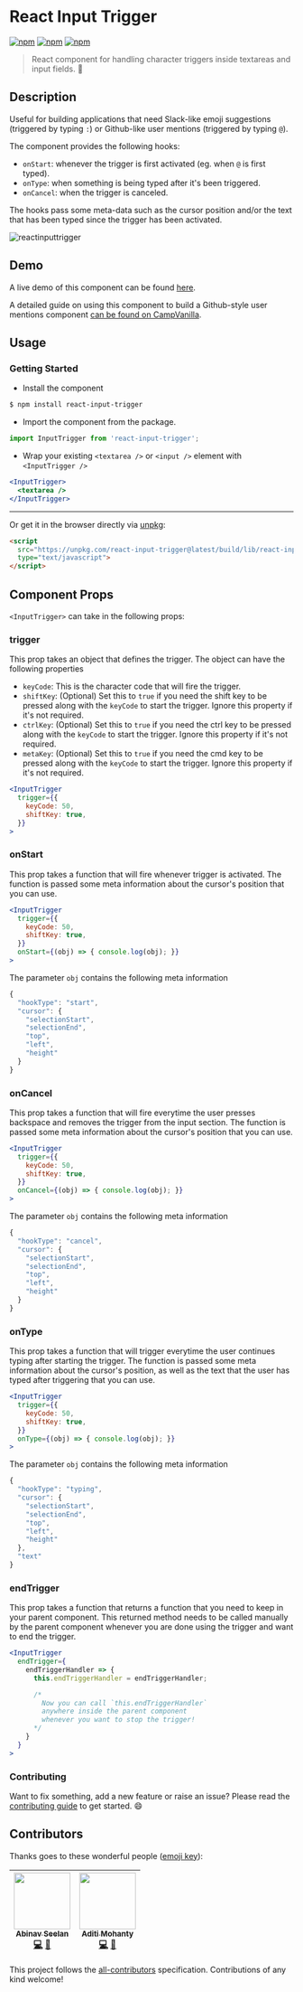 # React Input Trigger


[![npm](https://img.shields.io/npm/v/react-input-trigger.svg?style=flat-square)](https://www.npmjs.com/package/react-input-trigger)
[![npm](https://img.shields.io/npm/l/react-input-trigger.svg?style=flat-square)](https://github.com/abinavseelan/react-input-trigger)
[![npm](https://img.shields.io/npm/dt/react-input-trigger.svg?style=flat-square)](https://www.npmjs.com/package/react-input-trigger)

> React component for handling character triggers inside textareas and input fields. 🐼

## Description

Useful for building applications that need Slack-like emoji suggestions (triggered by typing `:`) or Github-like user mentions (triggered by typing `@`).

The component provides the following hooks:

* `onStart`: whenever the trigger is first activated (eg. when `@` is first typed).
* `onType`: when something is being typed after it's been triggered.
* `onCancel`: when the trigger is canceled.

The hooks pass some meta-data such as the cursor position and/or the text that has been typed since the trigger has been activated.

![reactinputtrigger](https://user-images.githubusercontent.com/6417910/36937827-0e615e4e-1f3f-11e8-9623-c4141bda3d2e.gif)

## Demo

A live demo of this component can be found [here](https://abinavseelan.com/react-input-trigger).

A detailed guide on using this component to build a Github-style user mentions component [can be found on CampVanilla](https://blog.campvanilla.com/reactjs-input-trigger-github-twitter-mentions-8ad1d878110d).

## Usage

### Getting Started
* Install the component

```bash
$ npm install react-input-trigger
```

* Import the component from the package.

```js
import InputTrigger from 'react-input-trigger';
```

* Wrap your existing `<textarea />` or `<input />` element with `<InputTrigger />`

```jsx
<InputTrigger>
  <textarea />
</InputTrigger>
```

---

Or get it in the browser directly via [unpkg](https://unpkg.com/react-input-trigger@latest/build/lib/react-input-trigger.js):
```html
<script 
  src="https://unpkg.com/react-input-trigger@latest/build/lib/react-input-trigger.js" 
  type="text/javascript">
</script>
```

## Component Props

`<InputTrigger>` can take in the following props:

### trigger

This prop takes an object that defines the trigger. The object can have the following properties

* `keyCode`: This is the character code that will fire the trigger.
* `shiftKey`: (Optional) Set this to `true` if you need the shift key to be pressed along with the `keyCode` to start the trigger. Ignore this property if it's not required.
* `ctrlKey`: (Optional) Set this to `true` if you need the ctrl key to be pressed along with the `keyCode` to start the trigger. Ignore this property if it's not required.
* `metaKey`: (Optional) Set this to `true` if you need the cmd key to be pressed along with the `keyCode` to start the trigger. Ignore this property if it's not required.

```jsx
<InputTrigger
  trigger={{
    keyCode: 50,
    shiftKey: true,
  }}
>
```

### onStart

This prop takes a function that will fire whenever trigger is activated. The function is passed some meta information about the cursor's position that you can use.

```jsx
<InputTrigger
  trigger={{
    keyCode: 50,
    shiftKey: true,
  }}
  onStart={(obj) => { console.log(obj); }}
>
```

The parameter `obj` contains the following meta information

```js
{
  "hookType": "start",
  "cursor": {
    "selectionStart",
    "selectionEnd",
    "top",
    "left",
    "height"
  }
}
```

### onCancel

This prop takes a function that will fire everytime the user presses backspace and removes the trigger from the input section. The function is passed some meta information about the cursor's position that you can use.

```jsx
<InputTrigger
  trigger={{
    keyCode: 50,
    shiftKey: true,
  }}
  onCancel={(obj) => { console.log(obj); }}
>
```

The parameter `obj` contains the following meta information

```js
{
  "hookType": "cancel",
  "cursor": {
    "selectionStart",
    "selectionEnd",
    "top",
    "left",
    "height"
  }
}
```

### onType

This prop takes a function that will trigger everytime the user continues typing after starting the trigger. The function is passed some meta information about the cursor's position, as well as the text that the user has typed after triggering that you can use.

```jsx
<InputTrigger
  trigger={{
    keyCode: 50,
    shiftKey: true,
  }}
  onType={(obj) => { console.log(obj); }}
>
```

The parameter `obj` contains the following meta information

```js
{
  "hookType": "typing",
  "cursor": {
    "selectionStart",
    "selectionEnd",
    "top",
    "left",
    "height"
  },
  "text"
}
```

### endTrigger

This prop takes a function that returns a function that you need to keep in your parent component. This returned method needs to be called manually by the parent component whenever you are done using the trigger and want to end the trigger.

```jsx
<InputTrigger
  endTrigger={
    endTriggerHandler => {
      this.endTriggerHandler = endTriggerHandler;

      /*
        Now you can call `this.endTriggerHandler`
        anywhere inside the parent component
        whenever you want to stop the trigger!
      */
    }
  }
>
```

### Contributing

Want to fix something, add a new feature or raise an issue? Please read the [contributing guide](https://github.com/abinavseelan/react-input-trigger/blob/master/CONTRIBUTING.md) to get started. :smile:

## Contributors

Thanks goes to these wonderful people ([emoji key](https://github.com/kentcdodds/all-contributors#emoji-key)):

<!-- ALL-CONTRIBUTORS-LIST:START - Do not remove or modify this section -->

<!-- prettier-ignore -->
| [<img src="https://avatars2.githubusercontent.com/u/6417910?s=400&v=4" width="100px;"/><br /><sub><b>Abinav Seelan</b></sub>](https://abinavseelan.com)<br />[💻](https://github.com/abinavseelan/react-input-trigger/commits?author=abinavseelan "Code") [📖](https://github.com/abinavseelan/react-input-trigger/commits?author=abinavseelan "Documentation") | [<img src="https://avatars0.githubusercontent.com/u/6426069?s=400&v=4" width="100px;"/><br /><sub><b>Aditi Mohanty</b></sub>](https://github.com/rheaditi)<br />[💻](https://github.com/abinavseelan/react-input-trigger/commits?author=abinavseelan "Code") [📖](https://github.com/abinavseelan/react-input-trigger/commits?author=abinavseelan "Documentation") |
| :---: | :---: |

<!-- ALL-CONTRIBUTORS-LIST:END -->

This project follows the [all-contributors](https://github.com/kentcdodds/all-contributors) specification. Contributions of any kind welcome!
